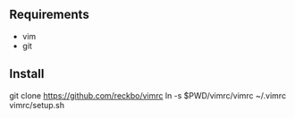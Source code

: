 ## Requirements

* vim
* git

## Install

git clone https://github.com/reckbo/vimrc
ln -s $PWD/vimrc/vimrc ~/.vimrc
vimrc/setup.sh
